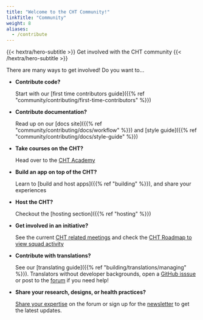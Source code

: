 ```yaml
---
title: "Welcome to the CHT Community!"
linkTitle: "Community"
weight: 8
aliases:
  - /contribute
---
```


{{< hextra/hero-subtitle >}}
  Get involved with the CHT community
{{< /hextra/hero-subtitle >}}

There are many ways to get involved! Do you want to...

* **Contribute code?**

   Start with our [first time contributors guide]({{% ref "community/contributing/first-time-contributors" %}})

* **Contribute documentation?**

   Read up on our [docs site]({{% ref "community/contributing/docs/workflow" %}}) and [style guide]({{% ref "community/contributing/docs/style-guide" %}})

* **Take courses on the CHT?**

  Head over to the [CHT Academy](https://academy.communityhealthtoolkit.org/)

* **Build an app on top of the CHT?**

  Learn to [build and host apps]({{% ref "building" %}}), and share your experiences

* **Host the CHT?**

  Checkout the [hosting section]({{% ref "hosting" %}})

* **Get involved in an initiative?**

   See the current 
   [CHT related meetings](https://forum.communityhealthtoolkit.org/t/community-events/4641) and check the
   [CHT Roadmap to view squad activity](https://github.com/orgs/medic/projects/112/views/24) 

* **Contribute with translations?**

  See our [translating guide]({{% ref "building/translations/managing" %}}).
  Translators without developer backgrounds, open a 
  [GitHub isssue](https://github.com/medic/cht-core/issues/new/choose) or post to the 
  [forum](https://forum.communityhealthtoolkit.org) if you need help!

* **Share your research, designs, or health practices?**

   [Share your expertise](https://forum.communityhealthtoolkit.org) on the forum or sign up for the [newsletter](https://communityhealthtoolkit.org/contact) to get the latest updates.
